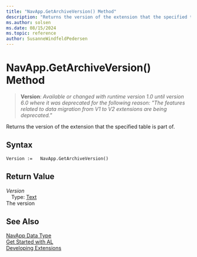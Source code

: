 ```yaml
---
title: "NavApp.GetArchiveVersion() Method"
description: "Returns the version of the extension that the specified table is part of."
ms.author: solsen
ms.date: 08/15/2024
ms.topic: reference
author: SusanneWindfeldPedersen
---
```

[//]: # (START>DO_NOT_EDIT)
[//]: # (IMPORTANT:Do not edit any of the content between here and the END>DO_NOT_EDIT.)
[//]: # (Any modifications should be made in the .xml files in the ModernDev repo.)
# NavApp.GetArchiveVersion() Method
> **Version**: _Available or changed with runtime version 1.0 until version 6.0 where it was deprecated for the following reason: "The features related to data migration from V1 to V2 extensions are being deprecated."_

Returns the version of the extension that the specified table is part of.


## Syntax
```AL
Version :=   NavApp.GetArchiveVersion()
```

## Return Value
*Version*  
&emsp;Type: [Text](../text/text-data-type.md)  
The version


[//]: # (IMPORTANT: END>DO_NOT_EDIT)
## See Also
[NavApp Data Type](navapp-data-type.md)  
[Get Started with AL](../../devenv-get-started.md)  
[Developing Extensions](../../devenv-dev-overview.md)